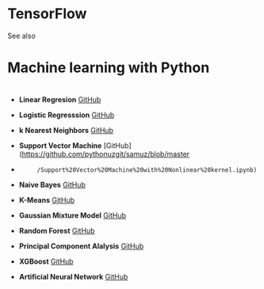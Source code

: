 # TensorFlow


See also 
#  Machine learning with Python <h1>

*   **Linear Regresion**  [GitHub](https://github.com/pythonuzgit/elmurodov_linearregression)
*   **Logistic Regresssion** [GitHub](https://github.com/pythonuzgit/elmurodov_logisticRegression)
*   **k Nearest Neighbors** [GitHub](https://github.com/pythonuzgit/elmurodov_kNearestNeighbors) 

*   **Support Vector Machine** [GitHub](https://github.com/pythonuzgit/samuz/blob/master  
*          /Support%20Vector%20Machine%20with%20Nonlinear%20kernel.ipynb)

*    **Naive Bayes** [GitHub](https://github.com/pythonuzgit/samuz/blob/master/Naive%20Bayes%20Classification.ipynb)
*   **K-Means** [GitHub](https://github.com/pythonuzgit/samuz/blob/master/K-Means%20Clusters%20with%20ipl.csv.ipynb)
*   **Gaussian Mixture Model** [GitHub](https://github.com/pythonuzgit/elmurodov_GaussianMixtureModel)
*    **Random Forest** [GitHub](https://github.com/pythonuzgit/elmurodov_RandomForest)
*   **Principal Component Alalysis** [GitHub](https://github.com/pythonuzgit/elmurodov_PrincipialComponentAnalysis)
*   **XGBoost** [GitHub](https://github.com/pythonuzgit/elmurodov_XGBoost)
*   **Artificial Neural Network** [GitHub](https://github.com/pythonuzgit/elmurodov_ArtificialNeuralNetworks)


